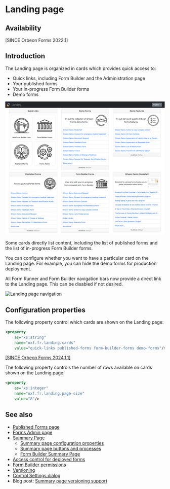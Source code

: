 # Landing page

## Availability

[SINCE Orbeon Forms 2022.1]

## Introduction

The Landing page is organized in cards which provides quick access to:

- Quick links, including Form Builder and the Administration page
- Your published forms
- Your in-progress Form Builder forms
- Demo forms

![The Landing page](/form-runner/images/landing-form-data-card.png)

Some cards directly list content, including the list of published forms and the list of in-progress Form Builder forms.

You can configure whether you want to have a particular card on the Landing page. For example, you can hide the demo forms for production deployment.

All Form Runner and Form Builder navigation bars now provide a direct link to the Landing page. This can be disabled if not desired.

![Landing page navigation](/release-notes/images/summary-navigation.png)

## Configuration properties

The following property control which cards are shown on the Landing page:

```xml
<property
    as="xs:string"
    name="oxf.fr.landing.cards"
    value="quick-links published-forms form-builder-forms demo-forms"/>
```

[\[SINCE Orbeon Forms 2024.1.1\]](/release-notes/orbeon-forms-2024.1.1.md)

The following property controls the number of rows available on cards shown on the Landing page:

```xml
<property
    as="xs:integer"
    name="oxf.fr.landing.page-size"
    value="8"/>
```

## See also 

- [Published Forms page](published-forms-page.md)
- [Forms Admin page](forms-admin-page.md)
- [Summary Page](summary-page.md)
    - [Summary page configuration properties](/configuration/properties/form-runner-summary-page.md)
    - [Summary page buttons and processes](/form-runner/advanced/buttons-and-processes/summary-page-buttons-and-processes.md)
    - [Form Builder Summary Page](/form-builder/summary-page.md)
- [Access control for deployed forms](/form-runner/access-control/deployed-forms.md)
- [Form Builder permissions](/form-runner/access-control/editing-forms.md#form-builder-permissions)
- [Versioning](/form-runner/feature/versioning.md)
- [Control Settings dialog](/form-builder/control-settings.md)
- Blog post: [Summary page versioning support](https://blog.orbeon.com/2019/05/summary-page-versioning-support.html)